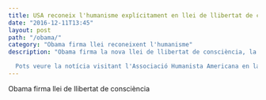 ```yaml
---
title: USA reconeix l'humanisme explícitament en llei de llibertat de consciència
date: "2016-12-11T13:45"
layout: post
path: "/obama/"
category: "Obama firma llei reconeixent l'humanisme"
description: "Obama firma la nova llei de llibertat de consciència, la primera del món que reconeix explícitament l'humanisme i el dret a no tindre creences religioses.

  Pots veure la notícia visitant l'Associació Humanista Americana en la secció d'enllaços d'interés i traduir-la amb el teu navegador"
---
```



Obama firma llei de llibertat de consciència
